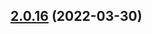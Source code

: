 ## [2.0.16](https://github.com/AkiKanellis/github-action-continuous-release-test/compare/v2.0.15...v2.0.16) (2022-03-30)
